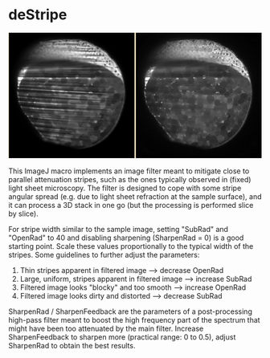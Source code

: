 # deStripe

![alt text](https://raw.githubusercontent.com/SebastienTs/deStripe/master/FilterExample.PNG)

This ImageJ macro implements an image filter meant to mitigate close to parallel attenuation stripes, such as the ones typically observed in (fixed) light sheet microscopy. The filter is designed to cope with some stripe angular spread (e.g. due to light sheet refraction at the sample surface), and it can process a 3D stack in one go (but the processing is performed slice by slice).

For stripe width similar to the sample image, setting "SubRad" and "OpenRad" to 40 and disabling sharpening (SharpenRad = 0) is a good starting point. Scale these values proportionally to the typical width of the stripes. Some guidelines to further adjust the parameters:

1) Thin stripes apparent in filtered image                  --> decrease OpenRad
2) Large, uniform, stripes apparent in filtered image       --> increase SubRad 
3) Filtered image looks "blocky" and too smooth             --> increase OpenRad
4) Filtered image looks dirty and distorted                 --> decrease SubRad

SharpenRad / SharpenFeedback are the parameters of a post-processing high-pass filter meant to boost the high frequency part of the spectrum that might have been too attenuated by the main filter. Increase SharpenFeedback to sharpen more (practical range: 0 to 0.5), adjust SharpenRad to obtain the best results.
